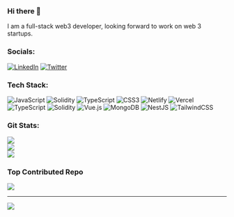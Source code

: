 ### Hi there 👋

<!--
**gabrieltemtsen/gabrieltemtsen** is a ✨ _special_ ✨ repository because its `README.md` (this file) appears on your GitHub profile.

Here are some ideas to get you started:

- 🔭 I’m currently working on ...
- 🌱 I’m currently learning ...
- 👯 I’m looking to collaborate on ...
- 🤔 I’m looking for help with ...
- 💬 Ask me about ...
- 📫 How to reach me: ...
- 😄 Pronouns: ...
- ⚡ Fun fact: ...
-->

I am a full-stack web3 developer, looking forward to work on web 3 startups.


### Socials:
[![LinkedIn](https://img.shields.io/badge/LinkedIn-%230077B5.svg?logo=linkedin&logoColor=white)](https://linkedin.com/in/gabriel-temtsen-bb0a8a236/) [![Twitter](https://img.shields.io/badge/Twitter-%231DA1F2.svg?logo=Twitter&logoColor=white)](https://twitter.com/gabe_temtsen) 

### Tech Stack:
![JavaScript](https://img.shields.io/badge/javascript-%23323330.svg?style=for-the-badge&logo=javascript&logoColor=%23F7DF1E) ![Solidity](https://img.shields.io/badge/Solidity-%23363636.svg?style=for-the-badge&logo=solidity&logoColor=white) ![TypeScript](https://img.shields.io/badge/typescript-%23007ACC.svg?style=for-the-badge&logo=typescript&logoColor=white) ![CSS3](https://img.shields.io/badge/css3-%231572B6.svg?style=for-the-badge&logo=css3&logoColor=white) ![Netlify](https://img.shields.io/badge/netlify-%23000000.svg?style=for-the-badge&logo=netlify&logoColor=#00C7B7) ![Vercel](https://img.shields.io/badge/vercel-%23000000.svg?style=for-the-badge&logo=vercel&logoColor=white) ![TypeScript](https://img.shields.io/badge/typescript-%23007ACC.svg?style=for-the-badge&logo=typescript&logoColor=white) ![Solidity](https://img.shields.io/badge/Solidity-%23363636.svg?style=for-the-badge&logo=solidity&logoColor=white) ![Vue.js](https://img.shields.io/badge/vuejs-%2335495e.svg?style=for-the-badge&logo=vuedotjs&logoColor=%234FC08D) ![MongoDB](https://img.shields.io/badge/MongoDB-%234ea94b.svg?style=for-the-badge&logo=mongodb&logoColor=white) ![NestJS](https://img.shields.io/badge/nestjs-%23E0234E.svg?style=for-the-badge&logo=nestjs&logoColor=white) ![TailwindCSS](https://img.shields.io/badge/tailwindcss-%2338B2AC.svg?style=for-the-badge&logo=tailwind-css&logoColor=white)
### Git Stats:
![](https://github-readme-stats.vercel.app/api?username=gabrieltemtsen&theme=dark&hide_border=false&include_all_commits=true&count_private=true)<br/>
![](https://github-readme-streak-stats.herokuapp.com/?user=gabrieltemtsen&theme=dark&hide_border=false)<br/>
![](https://github-readme-stats.vercel.app/api/top-langs/?username=gabrieltemtsen&theme=dark&hide_border=false&include_all_commits=true&count_private=true&layout=compact)

### Top Contributed Repo
![](https://github-contributor-stats.vercel.app/api?username=gabrieltemtsen&limit=5&theme=dark&combine_all_yearly_contributions=true)

---
[![](https://visitcount.itsvg.in/api?id=gabrieltemtsen&icon=0&color=0)](https://visitcount.itsvg.in)

<!-- Proudly created with GPRM ( https://gprm.itsvg.in ) -->
